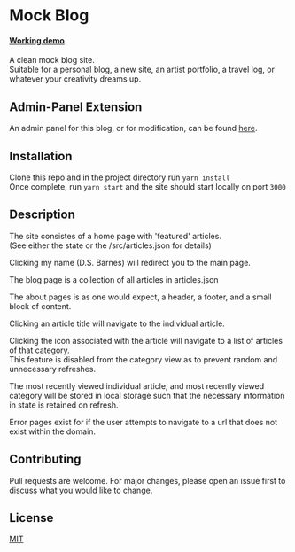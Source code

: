 # Mock Blog
#### [Working demo](https://dsbarnes.github.io/mock-blog/)

A clean mock blog site.  
Suitable for a personal blog, a new site, an artist portfolio, a travel log, or whatever your creativity dreams up.


## Admin-Panel Extension
An admin panel for this blog, or for modification, can be found [here]().


## Installation

Clone this repo and in the project directory run `yarn install`  
Once complete, run `yarn start` and the site should start locally on port `3000`


## Description
The site consistes of a home page with 'featured' articles.  
(See either the state or the /src/articles.json for details)  

Clicking my name (D.S. Barnes) will redirect you to the main page.  

The blog page is a collection of all articles in articles.json  

The about pages is as one would expect, a header, a footer, and a small block of content.  

Clicking an article title will navigate to the individual article.  

Clicking the icon associated with the article will navigate to a list of articles of that category.  
This feature is disabled from the category view as to prevent random and unnecessary refreshes.

The most recently viewed individual article, and most recently viewed category will be stored in local storage
such that the necessary information in state is retained on refresh.  

Error pages exist for if the user attempts to navigate to a url that does not exist within the domain.  


## Contributing
Pull requests are welcome. For major changes, please open an issue first to discuss what you would like to change.


## License
[MIT](https://choosealicense.com/licenses/mit/)
